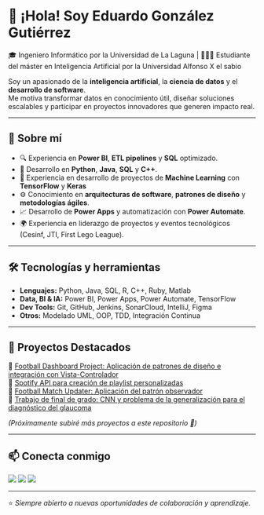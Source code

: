 # 👋 ¡Hola! Soy Eduardo González Gutiérrez  

🎓 Ingeniero Informático por la Universidad de La Laguna | 👨🏻‍💻 Estudiante del máster en Inteligencia Artificial por la Universidad Alfonso X el sabio

Soy un apasionado de la **inteligencia artificial**, la **ciencia de datos** y el **desarrollo de software**.  
Me motiva transformar datos en conocimiento útil, diseñar soluciones escalables y participar en proyectos innovadores que generen impacto real.  

---

## 🚀 Sobre mí  
- 🔍 Experiencia en **Power BI**, **ETL pipelines** y **SQL** optimizado.  
- 🐍 Desarrollo en **Python**, **Java**, **SQL** y **C++**.
- 🧠 Experiencia en desarrollo de proyectos de **Machine Learning** con **TensorFlow** y **Keras**
- ⚙️ Conocimiento en **arquitecturas de software**, **patrones de diseño** y **metodologías ágiles**.  
- 📈 Desarrollo de **Power Apps** y automatización con **Power Automate**.  
- 🌍 Experiencia en liderazgo de proyectos y eventos tecnológicos (Cesinf, JTI, First Lego League).  

---

## 🛠️ Tecnologías y herramientas  
- **Lenguajes:** Python, Java, SQL, R, C++, Ruby, Matlab  
- **Data, BI & IA:** Power BI, Power Apps, Power Automate, TensorFlow  
- **Dev Tools:** Git, GitHub, Jenkins, SonarCloud, IntelliJ, Figma  
- **Otros:** Modelado UML, OOP, TDD, Integración Continua  

---

## 📂 Proyectos Destacados  
🔹 [Football Dashboard Project: Aplicación de patrones de diseño e integración con Vista-Controlador](https://github.com/eduglez03/Football-Dashboard-Project.git)  
🔹 [Spotify API para creación de playlist personalizadas](https://github.com/eduglez03/SpotifyAPI.git)<br>
🔹 [Football Match Updater: Aplicación del patrón observador](https://github.com/eduglez03/FootballMatchUpdater.git)  
🔹 [Trabajo de final de grado: CNN y problema de la generalización para el diagnóstico del glaucoma](https://github.com/eduglez03/Final-Degree-Project.git)  

*(Próximamente subiré más proyectos a este repositorio 🚀)*  

---

## 📫 Conecta conmigo  
<p align="left">
  <a href="mailto:eglezgut24@gmail.com"><img src="https://img.shields.io/badge/Gmail-D14836?style=for-the-badge&logo=gmail&logoColor=white" /></a>
  <a href="https://www.linkedin.com/in/eduardo-gonz%C3%A1lez-guti%C3%A9rrez/" target="_blank"><img src="https://img.shields.io/badge/LinkedIn-0077B5?style=for-the-badge&logo=linkedin&logoColor=white" /></a>
  <a href="https://github.com/eduglez03" target="_blank"><img src="https://img.shields.io/badge/GitHub-100000?style=for-the-badge&logo=github&logoColor=white" /></a>
</p>  


---

⭐️ *Siempre abierto a nuevas oportunidades de colaboración y aprendizaje.*  

